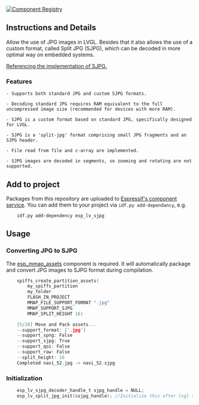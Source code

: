 [![Component Registry](https://components.espressif.com/components/espressif/esp_lv_sjpg/badge.svg)](https://components.espressif.com/components/espressif/esp_lv_sjpg)

## Instructions and Details

Allow the use of JPG images in LVGL. Besides that it also allows the use of a custom format, called Split JPG (SJPG), which can be decoded in more optimal way on embedded systems.

[Referencing the implementation of SJPG.](https://docs.lvgl.io/8.4/libs/sjpg.html#overview)

### Features
    - Supports both standard JPG and custom SJPG formats.

    - Decoding standard JPG requires RAM equivalent to the full uncompressed image size (recommended for devices with more RAM).

    - SJPG is a custom format based on standard JPG, specifically designed for LVGL.

    - SJPG is a 'split-jpg' format comprising small JPG fragments and an SJPG header.

    - File read from file and c-array are implemented.

    - SJPG images are decoded in segments, so zooming and rotating are not supported.


## Add to project

Packages from this repository are uploaded to [Espressif's component service](https://components.espressif.com/).
You can add them to your project via `idf.py add-dependancy`, e.g.
```
    idf.py add-dependency esp_lv_sjpg
```

## Usage

### Converting JPG to SJPG
The [esp_mmap_assets](https://components.espressif.com/components/espressif/esp_mmap_assets) component is required. It will automatically package and convert JPG images to SJPG format during compilation.
```c
    spiffs_create_partition_assets(
        my_spiffs_partition
        my_folder
        FLASH_IN_PROJECT
        MMAP_FILE_SUPPORT_FORMAT ".jpg"
        MMAP_SUPPORT_SJPG
        MMAP_SPLIT_HEIGHT 16)

    [5/20] Move and Pack assets...
    --support_format: ['.jpg']
    --support_spng: False
    --support_sjpg: True
    --support_qoi: False
    --support_raw: False
    --split_height: 16
    Completed navi_52.jpg -> navi_52.sjpg
```

### Initialization
```c
    esp_lv_sjpg_decoder_handle_t sjpg_handle = NULL;
    esp_lv_split_jpg_init(&sjpg_handle); //Initialize this after lvgl starts
```
